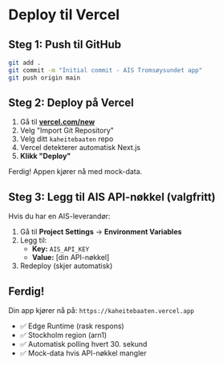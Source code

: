 # Deploy til Vercel

## Steg 1: Push til GitHub

```bash
git add .
git commit -m "Initial commit - AIS Tromsøysundet app"
git push origin main
```

## Steg 2: Deploy på Vercel

1. Gå til **[vercel.com/new](https://vercel.com/new)**
2. Velg "Import Git Repository"
3. Velg ditt `kaheitebaaten` repo
4. Vercel detekterer automatisk Next.js
5. **Klikk "Deploy"**

Ferdig! Appen kjører nå med mock-data.

## Steg 3: Legg til AIS API-nøkkel (valgfritt)

Hvis du har en AIS-leverandør:

1. Gå til **Project Settings** → **Environment Variables**
2. Legg til:
   - **Key:** `AIS_API_KEY`
   - **Value:** [din API-nøkkel]
3. Redeploy (skjer automatisk)

## Ferdig!

Din app kjører nå på: `https://kaheitebaaten.vercel.app`

- ✅ Edge Runtime (rask respons)
- ✅ Stockholm region (arn1)
- ✅ Automatisk polling hvert 30. sekund
- ✅ Mock-data hvis API-nøkkel mangler
